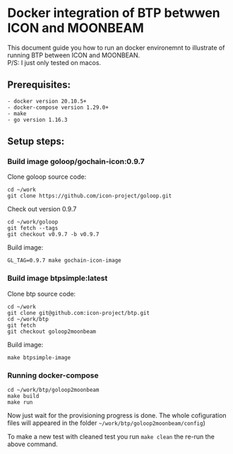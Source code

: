 # Docker integration of BTP betwwen ICON and MOONBEAM

This document guide you how to run an docker environemnt to illustrate of running BTP between ICON and MOONBEAN.   
P/S: I just only tested on macos.

## Prerequisites:  
```
- docker version 20.10.5+
- docker-compose version 1.29.0+
- make
- go version 1.16.3
```

## Setup steps:  


### Build image goloop/gochain-icon:0.9.7

Clone goloop source code:
```
cd ~/work
git clone https://github.com/icon-project/goloop.git
```
Check out version 0.9.7
```
cd ~/work/goloop
git fetch --tags
git checkout v0.9.7 -b v0.9.7
```
Build image:
```
GL_TAG=0.9.7 make gochain-icon-image
```

### Build image btpsimple:latest

Clone btp source code:
```
cd ~/work
git clone git@github.com:icon-project/btp.git
cd ~/work/btp
git fetch
git checkout goloop2moonbeam
```

Build image:
```
make btpsimple-image
```

### Running docker-compose

```
cd ~/work/btp/goloop2moonbeam
make build
make run
```

Now just wait for the provisioning progress is done. The whole cofiguration files will appeared in the folder `~/work/btp/goloop2moonbeam/config`)

To make a new test with cleaned test you run `make clean` the re-run the above command.